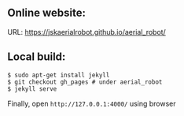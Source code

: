 ## Online website: 
URL: https://jskaerialrobot.github.io/aerial_robot/

## Local build:
```
$ sudo apt-get install jekyll
$ git checkout gh_pages # under aerial_robot
$ jekyll serve
```

Finally, open `http://127.0.0.1:4000/` using browser

